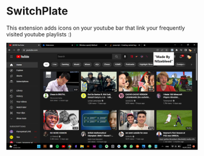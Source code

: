# SwitchPlate
This extension adds icons on your youtube bar that link your frequently visited youtube playlists :)
<p>
    <img src="https://github.com/777leed/SwitchPlate/blob/6a0df7cee39ef8e9af64b8e4807ee73f5a6bbc55/Screenshot%20(137).png" />
</p>
